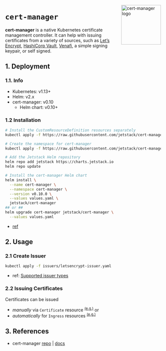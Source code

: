 <img src="https://github.com/jetstack/cert-manager/raw/master/logo/logo.svg?sanitize=true"
    alt="cert-manager logo"
    align="right" height="128"/>

`cert-manager`
==============
**cert-manager** is a native Kubernetes certificate management controller. It can help with issuing certificates from a variety of sources, such as [Let’s Encrypt](https://letsencrypt.org/), [HashiCorp Vault](https://vaultproject.io/), [Venafi](https://venafi.com/), a simple signing keypair, or self signed.

## 1. Deployment
### 1.1. Info
* Kubernetes: v1.13+
* Helm: v2.x
* cert-manager: v0.10
  + Helm chart: v0.10+

### 1.2 Installation
```bash
# Install the CustomResourceDefinition resources separately
kubectl apply -f https://raw.githubusercontent.com/jetstack/cert-manager/release-0.10/deploy/manifests/00-crds.yaml

# Create the namespace for cert-manager
kubectl apply -f https://raw.githubusercontent.com/jetstack/cert-manager/release-0.10/deploy/manifests/01-namespace.yaml

# Add the Jetstack Helm repository
helm repo add jetstack https://charts.jetstack.io
helm repo update

# Install the cert-manager Helm chart
helm install \
  --name cert-manager \
  --namespace cert-manager \
  --version v0.10.0 \
  --values values.yaml \
  jetstack/cert-manager
## or ##
helm upgrade cert-manager jetstack/cert-manager \
  --values values.yaml
```

* [ref](https://docs.cert-manager.io/en/latest/getting-started/install/kubernetes.html#steps)

## 2. Usage
### 2.1 Create Issuer
```bash
kubectl apply -f issuers/letsencrypt-issuer.yaml
```

* ref: [Supported issuer types](https://docs.cert-manager.io/en/latest/tasks/issuers/index.html#supported-issuer-types)

### 2.2 Issuing Certificates
Certificates can be issued
* *manually* via `Certificate` resource <sup>[(e.g.)](examples/certificate.yaml)</sup> or
* *automatically* for `Ingress` resources <sup>[(e.g.)](examples/ingress.yaml)</sup>

## 3. References
* cert-manager [repo](https://github.com/jetstack/cert-manager) | [docs](https://docs.cert-manager.io)
